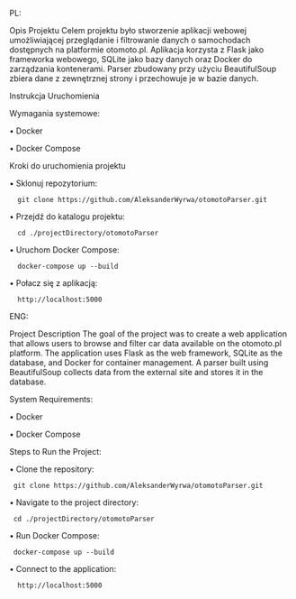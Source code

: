 PL:

Opis Projektu
Celem projektu było stworzenie aplikacji webowej umożliwiającej przeglądanie i filtrowanie danych o samochodach dostępnych na platformie otomoto.pl. Aplikacja korzysta z Flask jako frameworka webowego, SQLite jako bazy danych oraz Docker do zarządzania kontenerami. Parser zbudowany przy użyciu BeautifulSoup zbiera dane z zewnętrznej strony i przechowuje je w bazie danych.

Instrukcja Uruchomienia

Wymagania systemowe:

•	Docker

•	Docker Compose

Kroki do uruchomienia projektu

•	Sklonuj repozytorium:

      git clone https://github.com/AleksanderWyrwa/otomotoParser.git
   
•	Przejdź do katalogu projektu:

      cd ./projectDirectory/otomotoParser
   
•	Uruchom Docker Compose:

      docker-compose up --build

•	Połacz się z aplikacją:

      http://localhost:5000
 
ENG: 

Project Description
The goal of the project was to create a web application that allows users to browse and filter car data available on the otomoto.pl platform. The application uses Flask as the web framework, SQLite as the database, and Docker for container management. A parser built using BeautifulSoup collects data from the external site and stores it in the database.

System Requirements:

• Docker

• Docker Compose

Steps to Run the Project:

• Clone the repository:

     git clone https://github.com/AleksanderWyrwa/otomotoParser.git
  
• Navigate to the project directory:

     cd ./projectDirectory/otomotoParser
  
• Run Docker Compose:

     docker-compose up --build

• Connect to the application:

      http://localhost:5000
 
